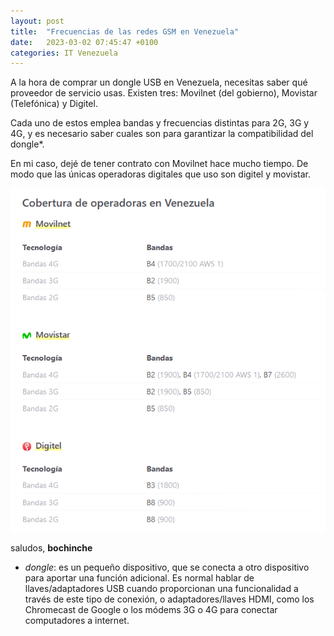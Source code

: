 ```yaml
---
layout: post
title:  "Frecuencias de las redes GSM en Venezuela"
date:   2023-03-02 07:45:47 +0100
categories: IT Venezuela 
---
```


A la hora de comprar un dongle USB en Venezuela, necesitas saber qué proveedor de servicio usas. Existen tres: Movilnet (del gobierno), Movistar (Telefónica) y Digitel. 

Cada uno de estos emplea bandas y frecuencias distintas para 2G, 3G y 4G, y es necesario saber cuales son para garantizar la compatibilidad del dongle*. 

En mi caso, dejé de tener contrato con Movilnet hace mucho tiempo. De modo que las únicas operadoras digitales que uso son digitel y movistar.

![Redes GSM en Venezuela](assets/images/gsm_venezuela.png)

saludos, **bochinche** 

* *dongle*: es un pequeño dispositivo, que se conecta a otro dispositivo para aportar una función adicional. Es normal hablar de llaves/adaptadores USB cuando proporcionan una funcionalidad a través de este tipo de conexión, o adaptadores/llaves HDMI, como los Chromecast de Google o los módems 3G o 4G para conectar computadores a internet. 
